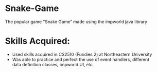 # Snake-Game
The popular game "Snake Game" made using the impworld java library

# Skills Acquired: 
- Used skills acquired in CS2510 (Fundies 2) at Northeastern University
- Was able to practice and perfect the use of event handlers, different data definition classes, impworld UI, etc.
